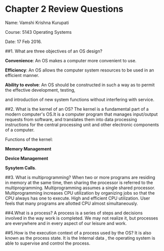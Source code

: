 # Chapter 2 Review Questions

Name: Vamshi Krishna Kurupati

Course: 5143 Operating Systems

Date: 17 Feb 2016.


##1. What are three objectives of an OS design?

  **Convenience**: An OS makes a computer more convenient to use.

  **Efficiency**: An OS allows the computer system resources to be used in an efficient manner.

  **Ability to evolve**: An OS should be constructed in such a way as to permit the effective development, testing,
  
  and introduction of new system functions without interfering with service.

##2. What is the kernel of an OS?
  The kernel is a fundamental part of a modern computer's OS.It is a computer program that manages input/output requests from           software, and translates them into data processing instructions for the central processing unit and other electronic components of a   computer.
  
  Functions of the kernel:
  
  **Memory Management**
  
  **Device Management**
  
  **Sysytem Calls**.

##3. What is multiprogramming?
 When two or more programs are residing in memory at the same time, then sharing the processor is referred to the multiprogramming.
Multiprogramming assumes a single shared processor. Multiprogramming increases CPU utilization by organizing jobs so that
the CPU always has one to execute.
High and efficient CPU utilization.
User feels that many programs are allotted CPU almost simultaneously.

##4.What is a process?
A process is a series of steps and decisions involved in the way work is completed. We may not realize it, 
but processes are everywhere and in every aspect of our leisure and work.

##5.How is the execution context of a process used by the OS? 
 It is also known as the process state. It is the Internal data , the operating system is able to supervise and control the process.
  
  
  
  
